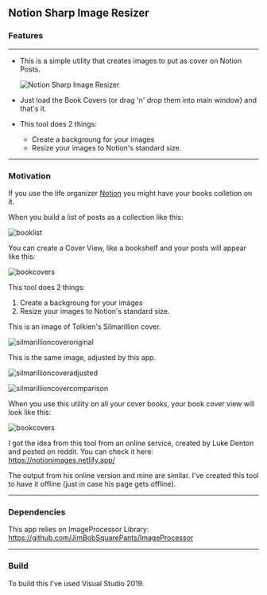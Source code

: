 ## **Notion Sharp Image Resizer** ##


### Features
---

 - This is a simple utility that creates images to put as cover on Notion Posts.

    ![Notion Sharp Image Resizer](https://i.imgur.com/vXqe5U0.jpg) 

- Just load the Book Covers (or drag 'n' drop them into main window) and that's it.

- This tool does 2 things:
   * Create a backgroung for your images
   *  Resize your images to Notion's standard size.

---

### Motivation

If you use the life organizer [Notion](https://www.notion.so/product) you might have your books colletion on it.

When you build a list of posts as a collection like this:

![booklist](https://imgur.com/Mj7JAYd.jpg)

You can create a Cover View, like a bookshelf and your posts will appear like this:

![bookcovers](https://imgur.com/rZ2MKWG.png)

This tool does 2 things:

 1. Create a backgroung for your images
 2. Resize your images to Notion's standard size.

This is an image of Tolkien's Silmarillion cover.

![silmarillioncoveroriginal](https://imgur.com/zmTX9wr.png )

This is the same image, adjusted by this app.

![silmarillioncoveradjusted](https://imgur.com/0137blK.png)
  
![silmarillioncovercomparison](https://imgur.com/NDDb56e.jpg)

When you use this utility on all your cover books, your book cover view will look like this:

![bookcovers](https://imgur.com/rZ2MKWG.png)

I got the idea from this tool from an online service, created by Luke Denton and posted on reddit.  You can check it here: https://notionimages.netlify.app/

The output from his online version and mine are similar.  I've created this tool to have it offline (just in case his page gets offline).

---
### Dependencies

This app relies on ImageProcessor Library: https://github.com/JimBobSquarePants/ImageProcessor

---
### Build
To build this I've used Visual Studio 2019.
